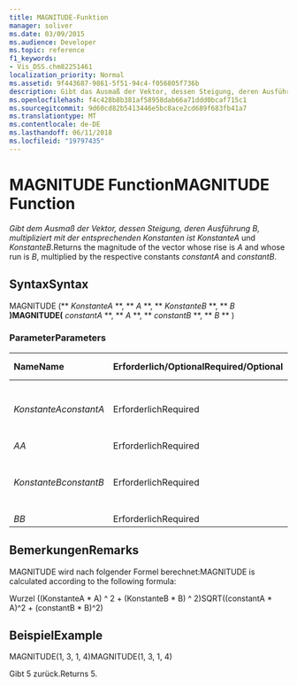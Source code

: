 ```yaml
---
title: MAGNITUDE-Funktion
manager: soliver
ms.date: 03/09/2015
ms.audience: Developer
ms.topic: reference
f1_keywords:
- Vis_DSS.chm82251461
localization_priority: Normal
ms.assetid: 9f443687-9861-5f51-94c4-f056805f736b
description: Gibt das Ausmaß der Vektor, dessen Steigung, deren Ausführung B, multipliziert mit den jeweiligen ist KonstanteA und KonstanteB.
ms.openlocfilehash: f4c428b8b381af58958dab66a71ddd0bcaf715c1
ms.sourcegitcommit: 9d60cd82b5413446e5bc8ace2cd689f683fb41a7
ms.translationtype: MT
ms.contentlocale: de-DE
ms.lasthandoff: 06/11/2018
ms.locfileid: "19797435"
---
```

# <a name="magnitude-function"></a><span data-ttu-id="c4ac0-103">MAGNITUDE Function</span><span class="sxs-lookup"><span data-stu-id="c4ac0-103">MAGNITUDE Function</span></span>

<span data-ttu-id="c4ac0-104">_Gibt dem Ausmaß der Vektor, dessen Steigung, deren Ausführung _B_, multipliziert mit der entsprechenden Konstanten ist_ _KonstanteA_ und _KonstanteB_.</span><span class="sxs-lookup"><span data-stu-id="c4ac0-104">Returns the magnitude of the vector whose rise is  _A_ and whose run is  _B_, multiplied by the respective constants  _constantA_ and  _constantB_.</span></span> 
  
## <a name="syntax"></a><span data-ttu-id="c4ac0-105">Syntax</span><span class="sxs-lookup"><span data-stu-id="c4ac0-105">Syntax</span></span>

<span data-ttu-id="c4ac0-106">MAGNITUDE (** *KonstanteA* **, ** *A* **, ** *KonstanteB* **, ** *B* **)</span><span class="sxs-lookup"><span data-stu-id="c4ac0-106">MAGNITUDE(** *constantA* **, ** *A* **, ** *constantB* **, ** *B* ** )</span></span> 
  
### <a name="parameters"></a><span data-ttu-id="c4ac0-107">Parameter</span><span class="sxs-lookup"><span data-stu-id="c4ac0-107">Parameters</span></span>

|<span data-ttu-id="c4ac0-108">**Name**</span><span class="sxs-lookup"><span data-stu-id="c4ac0-108">**Name**</span></span>|<span data-ttu-id="c4ac0-109">**Erforderlich/Optional**</span><span class="sxs-lookup"><span data-stu-id="c4ac0-109">**Required/Optional**</span></span>|<span data-ttu-id="c4ac0-110">**Datentyp**</span><span class="sxs-lookup"><span data-stu-id="c4ac0-110">**Data Type**</span></span>|<span data-ttu-id="c4ac0-111">**Beschreibung**</span><span class="sxs-lookup"><span data-stu-id="c4ac0-111">**Description**</span></span>|
|:-----|:-----|:-----|:-----|
| <span data-ttu-id="c4ac0-112">_KonstanteA_</span><span class="sxs-lookup"><span data-stu-id="c4ac0-112">_constantA_</span></span> <br/> |<span data-ttu-id="c4ac0-113">Erforderlich</span><span class="sxs-lookup"><span data-stu-id="c4ac0-113">Required</span></span>  <br/> |<span data-ttu-id="c4ac0-114">**Nummer**</span><span class="sxs-lookup"><span data-stu-id="c4ac0-114">**Number**</span></span> <br/> |<span data-ttu-id="c4ac0-115">Die Konstante, mit der die Steigung multipliziert werden soll.</span><span class="sxs-lookup"><span data-stu-id="c4ac0-115">The constant by which to multiply the rise.</span></span>  <br/> |
| <span data-ttu-id="c4ac0-116">_A_</span><span class="sxs-lookup"><span data-stu-id="c4ac0-116">_A_</span></span> <br/> |<span data-ttu-id="c4ac0-117">Erforderlich</span><span class="sxs-lookup"><span data-stu-id="c4ac0-117">Required</span></span>  <br/> |<span data-ttu-id="c4ac0-118">**Nummer**</span><span class="sxs-lookup"><span data-stu-id="c4ac0-118">**Number**</span></span> <br/> |<span data-ttu-id="c4ac0-119">Die Steigung.</span><span class="sxs-lookup"><span data-stu-id="c4ac0-119">The rise.</span></span>  <br/> |
| <span data-ttu-id="c4ac0-120">_KonstanteB_</span><span class="sxs-lookup"><span data-stu-id="c4ac0-120">_constantB_</span></span> <br/> |<span data-ttu-id="c4ac0-121">Erforderlich</span><span class="sxs-lookup"><span data-stu-id="c4ac0-121">Required</span></span>  <br/> |<span data-ttu-id="c4ac0-122">**Nummer**</span><span class="sxs-lookup"><span data-stu-id="c4ac0-122">**Number**</span></span> <br/> |<span data-ttu-id="c4ac0-123">Die Konstante, mit der die Länge multipliziert werden soll.</span><span class="sxs-lookup"><span data-stu-id="c4ac0-123">The constant by which to multiply the run.</span></span>  <br/> |
| <span data-ttu-id="c4ac0-124">_B_</span><span class="sxs-lookup"><span data-stu-id="c4ac0-124">_B_</span></span> <br/> |<span data-ttu-id="c4ac0-125">Erforderlich</span><span class="sxs-lookup"><span data-stu-id="c4ac0-125">Required</span></span>  <br/> |<span data-ttu-id="c4ac0-126">**Nummer**</span><span class="sxs-lookup"><span data-stu-id="c4ac0-126">**Number**</span></span> <br/> |<span data-ttu-id="c4ac0-127">Die Länge.</span><span class="sxs-lookup"><span data-stu-id="c4ac0-127">The run.</span></span>  <br/> |
   
## <a name="remarks"></a><span data-ttu-id="c4ac0-128">Bemerkungen</span><span class="sxs-lookup"><span data-stu-id="c4ac0-128">Remarks</span></span>

<span data-ttu-id="c4ac0-129">MAGNITUDE wird nach folgender Formel berechnet:</span><span class="sxs-lookup"><span data-stu-id="c4ac0-129">MAGNITUDE is calculated according to the following formula:</span></span>
  
<span data-ttu-id="c4ac0-130">Wurzel ((KonstanteA \* A) ^ 2 + (KonstanteB \* B) ^ 2)</span><span class="sxs-lookup"><span data-stu-id="c4ac0-130">SQRT((constantA \* A)^2 + (constantB \* B)^2)</span></span>
  
## <a name="example"></a><span data-ttu-id="c4ac0-131">Beispiel</span><span class="sxs-lookup"><span data-stu-id="c4ac0-131">Example</span></span>

<span data-ttu-id="c4ac0-132">MAGNITUDE(1, 3, 1, 4)</span><span class="sxs-lookup"><span data-stu-id="c4ac0-132">MAGNITUDE(1, 3, 1, 4)</span></span> 
  
<span data-ttu-id="c4ac0-133">Gibt 5 zurück.</span><span class="sxs-lookup"><span data-stu-id="c4ac0-133">Returns 5.</span></span> 
  

